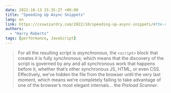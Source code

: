 ```yaml
---
date: 2022-10-13 15:35:27 +00:00
title: "Speeding Up Async Snippets"
lang: en
link: https://csswizardry.com/2022/10/speeding-up-async-snippets/#the-new-syntax
authors:
  - "Harry Roberts"
tags: [performance, JavaScript]
---
```


> For all the resulting script is *asynchronous*, the `<script>` block that creates it is fully *synchronous*, which means that the discovery of the script is governed by any and all synchronous work that happens before it, whether that’s other synchronous JS, HTML, or even CSS. Effectively, we’ve hidden the file from the browser until the very last moment, which means we’re completely failing to take advantage of one of the browser’s most elegant internals… the *Preload Scanner*.

